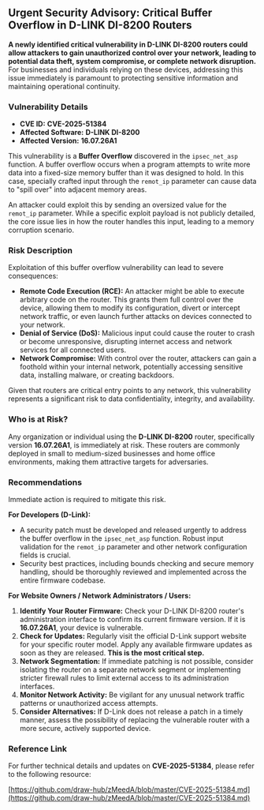 ## Urgent Security Advisory: Critical Buffer Overflow in D-LINK DI-8200 Routers

**A newly identified critical vulnerability in D-LINK DI-8200 routers could allow attackers to gain unauthorized control over your network, leading to potential data theft, system compromise, or complete network disruption.** For businesses and individuals relying on these devices, addressing this issue immediately is paramount to protecting sensitive information and maintaining operational continuity.

### Vulnerability Details

*   **CVE ID:** **CVE-2025-51384**
*   **Affected Software:** **D-LINK DI-8200**
*   **Affected Version:** **16.07.26A1**

This vulnerability is a **Buffer Overflow** discovered in the `ipsec_net_asp` function. A buffer overflow occurs when a program attempts to write more data into a fixed-size memory buffer than it was designed to hold. In this case, specially crafted input through the `remot_ip` parameter can cause data to "spill over" into adjacent memory areas.

An attacker could exploit this by sending an oversized value for the `remot_ip` parameter. While a specific exploit payload is not publicly detailed, the core issue lies in how the router handles this input, leading to a memory corruption scenario.

### Risk Description

Exploitation of this buffer overflow vulnerability can lead to severe consequences:

*   **Remote Code Execution (RCE):** An attacker might be able to execute arbitrary code on the router. This grants them full control over the device, allowing them to modify its configuration, divert or intercept network traffic, or even launch further attacks on devices connected to your network.
*   **Denial of Service (DoS):** Malicious input could cause the router to crash or become unresponsive, disrupting internet access and network services for all connected users.
*   **Network Compromise:** With control over the router, attackers can gain a foothold within your internal network, potentially accessing sensitive data, installing malware, or creating backdoors.

Given that routers are critical entry points to any network, this vulnerability represents a significant risk to data confidentiality, integrity, and availability.

### Who is at Risk?

Any organization or individual using the **D-LINK DI-8200** router, specifically version **16.07.26A1**, is immediately at risk. These routers are commonly deployed in small to medium-sized businesses and home office environments, making them attractive targets for adversaries.

### Recommendations

Immediate action is required to mitigate this risk.

**For Developers (D-Link):**

*   A security patch must be developed and released urgently to address the buffer overflow in the `ipsec_net_asp` function. Robust input validation for the `remot_ip` parameter and other network configuration fields is crucial.
*   Security best practices, including bounds checking and secure memory handling, should be thoroughly reviewed and implemented across the entire firmware codebase.

**For Website Owners / Network Administrators / Users:**

1.  **Identify Your Router Firmware:** Check your D-LINK DI-8200 router's administration interface to confirm its current firmware version. If it is **16.07.26A1**, your device is vulnerable.
2.  **Check for Updates:** Regularly visit the official D-Link support website for your specific router model. Apply any available firmware updates as soon as they are released. **This is the most critical step.**
3.  **Network Segmentation:** If immediate patching is not possible, consider isolating the router on a separate network segment or implementing stricter firewall rules to limit external access to its administration interfaces.
4.  **Monitor Network Activity:** Be vigilant for any unusual network traffic patterns or unauthorized access attempts.
5.  **Consider Alternatives:** If D-Link does not release a patch in a timely manner, assess the possibility of replacing the vulnerable router with a more secure, actively supported device.

### Reference Link

For further technical details and updates on **CVE-2025-51384**, please refer to the following resource:

[https://github.com/draw-hub/zMeedA/blob/master/CVE-2025-51384.md](https://github.com/draw-hub/zMeedA/blob/master/CVE-2025-51384.md)